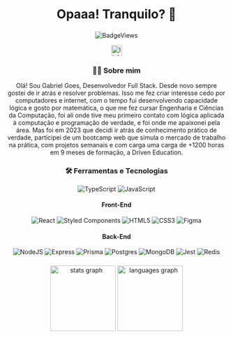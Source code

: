 ###

<h1 align="center">Opaaa! Tranquilo? 👋</h1>

###

<div align="center">
  
  ![BadgeViews](https://komarev.com/ghpvc/?username=gaesyeah&style=for-the-badge 	)
  
  <a href="https://www.linkedin.com/in/ggsrdev/">
    <img src="https://img.shields.io/static/v1?message=LinkedIn&logo=linkedin&label=&color=0077B5&logoColor=white&labelColor=&style=for-the-badge" height="25" alt="linkedin logo"  />
  <a/>
</div>
  
<div align="center" >
  <h3 text-align="center">👨‍💻  Sobre mim</h3>
Olá! Sou Gabriel Goes, Desenvolvedor Full Stack. Desde novo sempre gostei de ir atrás e resolver problemas. Isso me fez criar interesse cedo por computadores e internet, com o tempo fui desenvolvendo capacidade lógica e gosto por matemática, o que   me fez cursar Engenharia e Ciências da Computação, foi ali onde tive meu primeiro contato com lógica aplicada à computação e programação de verdade, e foi onde me apaixonei pela área. Mas foi em 2023 que decidi ir atrás de conhecimento prático de verdade, participei de um bootcamp web que simula o mercado de trabalho na prática, com projetos semanais e com carga uma carga de +1200 horas em 9 meses de formação, a Driven Education.
</div>

###

<div align="center" >
  <h3>🛠 Ferramentas e Tecnologias</h3>
  
  ![TypeScript](https://img.shields.io/badge/TypeScript-007ACC?style=for-the-badge&logo=typescript&logoColor=white) 
  ![JavaScript](https://img.shields.io/badge/JavaScript-323330?style=for-the-badge&logo=javascript&logoColor=F7DF1E)

</div>


<div align="center" >
  <h4>Front-End</h4>
  
  ![React](https://img.shields.io/badge/React-20232A?style=for-the-badge&logo=react&logoColor=61DAFB)
  ![Styled Components](https://img.shields.io/badge/styled--components-DB7093?style=for-the-badge&logo=styled-components&logoColor=white)
  ![HTML5](https://img.shields.io/badge/HTML5-E34F26?style=for-the-badge&logo=html5&logoColor=white)
  ![CSS3](https://img.shields.io/badge/CSS3-1572B6?style=for-the-badge&logo=css3&logoColor=white)
  ![Figma](https://img.shields.io/badge/Figma-F24E1E?style=for-the-badge&logo=figma&logoColor=white)

</div>

<div align="center" >
  <h4>Back-End</h4>
  
  ![NodeJS](https://img.shields.io/badge/Node%20js-339933?style=for-the-badge&logo=nodedotjs&logoColor=white)
  ![Express](https://img.shields.io/badge/Express%20js-000000?style=for-the-badge&logo=express&logoColor=white)
  ![Prisma](https://img.shields.io/badge/Prisma-3982CE?style=for-the-badge&logo=Prisma&logoColor=white)
  ![Postgres](https://img.shields.io/badge/PostgreSQL-316192?style=for-the-badge&logo=postgresql&logoColor=white)
  ![MongoDB](https://img.shields.io/badge/MongoDB-4EA94B?style=for-the-badge&logo=mongodb&logoColor=white) 
  ![Jest](https://img.shields.io/badge/Jest-C21325?style=for-the-badge&logo=jest&logoColor=white)
  ![Redis](https://img.shields.io/badge/redis-CC0000.svg?&style=for-the-badge&logo=redis&logoColor=white)

</div>


###

<div align="center">
  <img src="https://github-readme-stats.vercel.app/api?username=gaesyeah&hide_title=false&hide_rank=false&show_icons=true&include_all_commits=true&count_private=true&disable_animations=false&theme=github_dark&locale=en&hide_border=true&order=1" height="150" alt="stats graph"  />
  <img src="https://github-readme-stats.vercel.app/api/top-langs?username=gaesyeah&locale=en&hide_title=false&layout=compact&card_width=320&langs_count=5&theme=github_dark&hide_border=true&order=2" height="150" alt="languages graph"  />
</div>

###
